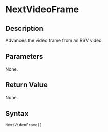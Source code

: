 # NextVideoFrame

## Description
Advances the video frame from an RSV video.

## Parameters
None.

## Return Value
None.

## Syntax
```
NextVideoFrame()
```